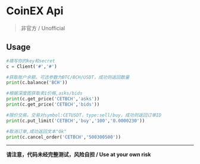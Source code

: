 # CoinEX Api
> 非官方 / Unofficial


## Usage
```python
#填写你的key和secret
c = Client('#','#')

#获取账户余额。可选参数为BTC/BCH/USDT，成功则返回数量
print(c.balance('BCH'))

#根据深度图获取卖1价格,asks/bids
print(c.get_price('CETBCH','asks'))
print(c.get_price('CETBCH','bids'))

#限价交易。交易对symbol:CETUSDT，type:sell/buy，成功则返回订单ID
print(c.put_limit('CETBCH','buy','100','0.0000230'))

#取消订单,成功返回文本"Ok"
print(c.cancel_order('CETBCH','500300500'))
```

***
**请注意，代码未经完整测试，风险自担 / Use at your own risk**
